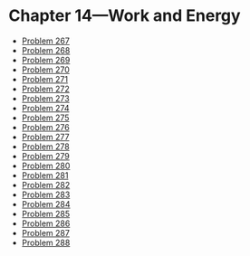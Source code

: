 # Chapter 14—Work and Energy #

* [Problem 267][]
* [Problem 268][]
* [Problem 269][]
* [Problem 270][]
* [Problem 271][]
* [Problem 272][]
* [Problem 273][]
* [Problem 274][]
* [Problem 275][]
* [Problem 276][]
* [Problem 277][]
* [Problem 278][]
* [Problem 279][]
* [Problem 280][]
* [Problem 281][]
* [Problem 282][]
* [Problem 283][]
* [Problem 284][]
* [Problem 285][]
* [Problem 286][]
* [Problem 287][]
* [Problem 288][]

[Problem 267]: problem267.html
[Problem 268]: problem268.html
[Problem 269]: problem269.html
[Problem 270]: problem270.html
[Problem 271]: problem271.html
[Problem 272]: problem272.html
[Problem 273]: problem273.html
[Problem 274]: problem274.html
[Problem 275]: problem275.html
[Problem 276]: problem276.html
[Problem 277]: problem277.html
[Problem 278]: problem278.html
[Problem 279]: problem279.html
[Problem 280]: problem280.html
[Problem 281]: problem281.html
[Problem 282]: problem282.html
[Problem 283]: problem283.html
[Problem 284]: problem284.html
[Problem 285]: problem285.html
[Problem 286]: problem286.html
[Problem 287]: problem287.html
[Problem 288]: problem288.html
